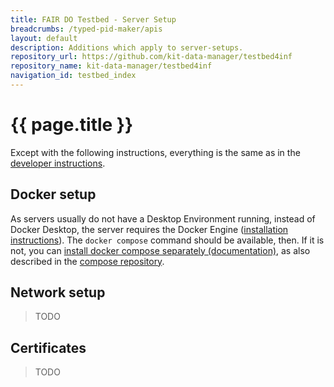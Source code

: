 ```yaml
---
title: FAIR DO Testbed - Server Setup
breadcrumbs: /typed-pid-maker/apis
layout: default
description: Additions which apply to server-setups.
repository_url: https://github.com/kit-data-manager/testbed4inf
repository_name: kit-data-manager/testbed4inf
navigation_id: testbed_index
---
```


# {{ page.title }}

Except with the following instructions, everything is the same as in the [developer instructions](docker-compose.html).

## Docker setup

As servers usually do not have a Desktop Environment running,
instead of Docker Desktop, the server requires the Docker Engine ([installation instructions](https://docs.docker.com/engine/)).
The `docker compose` command should be available, then.
If it is not, you can [install docker compose separately (documentation)](https://docs.docker.com/compose/install/),
as also described in the [compose repository](https://github.com/docker/compose).

## Network setup

> TODO

## Certificates

> TODO
